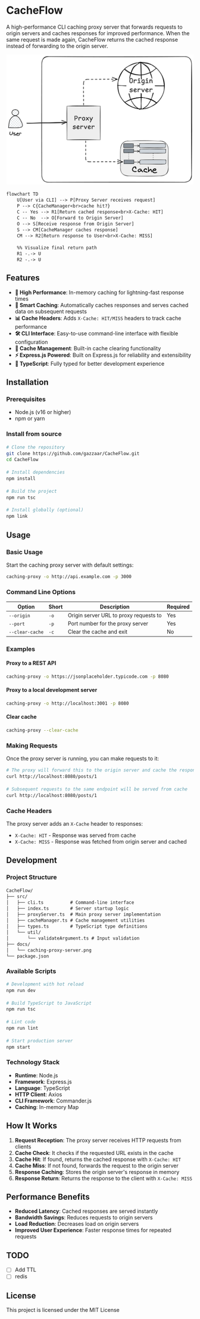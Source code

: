 # CacheFlow

A high-performance CLI caching proxy server that forwards requests to origin servers and caches responses for improved performance. When the same request is made again, CacheFlow returns the cached response instead of forwarding to the origin server.

![Diagram](./docs/caching-proxy-server.png)

```mermaid
flowchart TD
    U[User via CLI] --> P[Proxy Server receives request]
    P --> C{CacheManager<br>cache hit?}
    C -- Yes --> R1[Return cached response<br>X-Cache: HIT]
    C -- No  --> O[Forward to Origin Server]
    O --> S[Receive response from Origin Server]
    S --> CM[CacheManager caches response]
    CM --> R2[Return response to User<br>X-Cache: MISS]

    %% Visualize final return path
    R1 -.-> U
    R2 -.-> U
```

## Features

- **🚀 High Performance**: In-memory caching for lightning-fast response times
- **🔄 Smart Caching**: Automatically caches responses and serves cached data on subsequent requests
- **📊 Cache Headers**: Adds `X-Cache: HIT/MISS` headers to track cache performance
- **🛠️ CLI Interface**: Easy-to-use command-line interface with flexible configuration
- **🧹 Cache Management**: Built-in cache clearing functionality
- **⚡ Express.js Powered**: Built on Express.js for reliability and extensibility
- **📝 TypeScript**: Fully typed for better development experience

## Installation

### Prerequisites

- Node.js (v16 or higher)
- npm or yarn

### Install from source

```bash
# Clone the repository
git clone https://github.com/gazzaar/CacheFlow.git
cd CacheFlow

# Install dependencies
npm install

# Build the project
npm run tsc

# Install globally (optional)
npm link
```

## Usage

### Basic Usage

Start the caching proxy server with default settings:

```bash
caching-proxy -o http://api.example.com -p 3000
```

### Command Line Options

| Option          | Short | Description                            | Required |
| --------------- | ----- | -------------------------------------- | -------- |
| `--origin`      | `-o`  | Origin server URL to proxy requests to | Yes      |
| `--port`        | `-p`  | Port number for the proxy server       | Yes      |
| `--clear-cache` | `-c`  | Clear the cache and exit               | No       |

### Examples

#### Proxy to a REST API

```bash
caching-proxy -o https://jsonplaceholder.typicode.com -p 8080
```

#### Proxy to a local development server

```bash
caching-proxy -o http://localhost:3001 -p 8080
```

#### Clear cache

```bash
caching-proxy --clear-cache
```

### Making Requests

Once the proxy server is running, you can make requests to it:

```bash
# The proxy will forward this to the origin server and cache the response
curl http://localhost:8080/posts/1

# Subsequent requests to the same endpoint will be served from cache
curl http://localhost:8080/posts/1
```

### Cache Headers

The proxy server adds an `X-Cache` header to responses:

- `X-Cache: HIT` - Response was served from cache
- `X-Cache: MISS` - Response was fetched from origin server and cached

## Development

### Project Structure

```
CacheFlow/
├── src/
│   ├── cli.ts          # Command-line interface
│   ├── index.ts        # Server startup logic
│   ├── proxyServer.ts  # Main proxy server implementation
│   ├── cacheManager.ts # Cache management utilities
│   ├── types.ts        # TypeScript type definitions
│   └── util/
│       └── validateArgument.ts # Input validation
├── docs/
│   └── caching-proxy-server.png
└── package.json
```

### Available Scripts

```bash
# Development with hot reload
npm run dev

# Build TypeScript to JavaScript
npm run tsc

# Lint code
npm run lint

# Start production server
npm start
```

### Technology Stack

- **Runtime**: Node.js
- **Framework**: Express.js
- **Language**: TypeScript
- **HTTP Client**: Axios
- **CLI Framework**: Commander.js
- **Caching**: In-memory Map

## How It Works

1. **Request Reception**: The proxy server receives HTTP requests from clients
2. **Cache Check**: It checks if the requested URL exists in the cache
3. **Cache Hit**: If found, returns the cached response with `X-Cache: HIT`
4. **Cache Miss**: If not found, forwards the request to the origin server
5. **Response Caching**: Stores the origin server's response in memory
6. **Response Return**: Returns the response to the client with `X-Cache: MISS`

## Performance Benefits

- **Reduced Latency**: Cached responses are served instantly
- **Bandwidth Savings**: Reduces requests to origin servers
- **Load Reduction**: Decreases load on origin servers
- **Improved User Experience**: Faster response times for repeated requests

## TODO

- [ ] Add TTL
- [ ] redis

## License

This project is licensed under the MIT License
